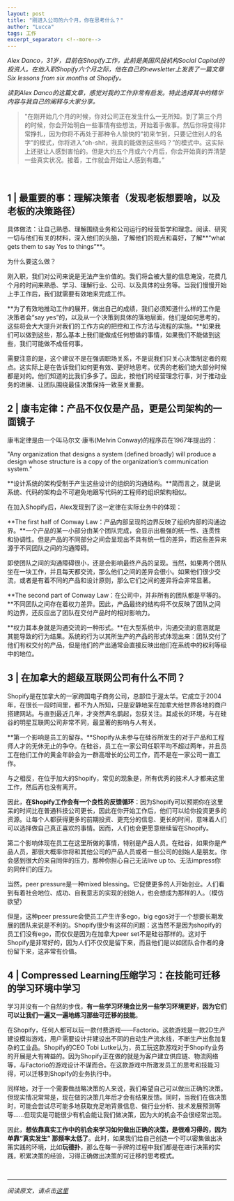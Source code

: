 ```yaml
---
layout: post
title: "刚进入公司的六个月，你在思考什么？"
author: "Lucca"
tags: 工作
excerpt_separator: <!--more-->
---
```


_Alex Danco，31岁，目前在Shopify工作，此前是美国风投机构Social Capital的投资人。在他入职Shopify六个月之际，他在自己的newsletter上发表了一篇文章 Six lessons from six months at Shopify。_

_读到Alex Danco的这篇文章，感觉对我的工作非常有启发。特此选择其中的精华内容与我自己的阐释与大家分享。<!--more-->_

>"在刚开始几个月的时候，你对公司正在发生什么一无所知。到了第三个月的时候，你会开始明白一些事情有些想法，开始着手做事。然后你将变得非常挣扎，因为你将不再处于那种令人愉快的“初来乍到，只要记住别人的名字”的模式，你将进入“oh-shit，我真的能做到这些吗？”的模式中。这实际上还挺让人感到害怕的。但是大约五个月或六个月后，你会开始真的弄清楚一些真实状况。接着，工作就会开始让人感到有趣。”

<br/>


## 1 | 最重要的事：理解决策者（发现老板想要啥，以及老板的决策路径）

具体做法：让自己熟悉、理解围绕业务和公司运行的经营哲学和理念。阅读、研究一切与他们有关的材料，深入他们的头脑，了解他们的观点和喜好，了解**“what gets them to say Yes to things”**。

为什么要这么做？

刚入职，我们对公司来说是无法产生价值的。我们将会被大量的信息淹没，花费几个月的时间来熟悉、学习、理解行业、公司、以及具体的业务等。当我们慢慢开始上手工作后，我们就需要有效地来完成工作。

**为了有效地推动工作的展开，做出自己的成绩，我们必须知道什么样的工作是决策者会“say yes”的，以及从一个决策到具体的落地层面，他们是如何思考的，这些将会大大提升对我们的工作方向的把控和工作方法与流程的实施。**如果我们可以做到这些，那么基本上我们能做成任何想做的事情，如果我们不能做到这些，我们可能做不成任何事。

需要注意的是，这个建议不是在强调职场关系，不是说我们只关心决策制定者的观点。这实际上是在告诉我们如何更有效、更好地思考。优秀的老板们绝大部分时候都是对的。他们知道的比我们多多了。因此，按他们的经营理念行事，对于推动业务的进展、让团队围绕最佳决策保持一致至关重要。

## 2 | 康韦定律：产品不仅仅是产品，更是公司架构的一面镜子

康韦定律是由一个叫马尔文·康韦(Melvin Conway)的程序员在1967年提出的：

"Any organization that designs a system (defined broadly) will produce a design whose structure is a copy of the organization’s communication system."

**设计系统的架构受制于产生这些设计的组织的沟通结构。**简而言之，就是说系统、代码的架构会不可避免地跟写代码的工程师的组织架构相似。

在加入Shopify后，Alex发现到了这一定律在实际业务中的体现：

**The first half of Conway Law：产品内部呈现的边界反映了组织内部的沟通边界。**一个产品的某一小部分由某个团队完成，会显示出极强的统一性、连贯性和协调性。但是产品的不同部分之间会呈现出不具有统一性的差异，而这些差异来源于不同团队之间的沟通障碍。

即使团队之间的沟通障碍很小，还是会影响最终产品的呈现。当然，如果两个团队坐在一块工作，并且每天都交流，那么他们之间的差异会很小。如果他们很少交流，或者是有着不同的产品和设计原则，那么它们之间的差异将会非常显著。

**The second part of Conway Law：在公司中，并非所有的团队都是平等的。**不同团队之间存在着权力差异。因此，产品最终的结构将不仅反映了团队之间的边界，还反应出了团队在交付产品时的相对影响力。

**权力其本身就是沟通交流的一种形式。**在大型系统中，沟通交流的意涵就是其能导致的行为结果。系统的行为以其所生产的产品的形式体现出来：团队交付了他们有权交付的产品，但是他们的产出通常会直接反映出他们在系统中的权利等级中的地位。

## 3 | 在加拿大的超级互联网公司有什么不同？

Shopify是在加拿大的一家跨国电子商务公司，总部位于渥太华。它成立于2004年，在很长一段时间里，都不为人所知，只是安静地呆在加拿大给世界各地的商户搭建网站。与直到最近几年，才突然声名鹊起，忽获关注。其成长的环境，与在硅谷的明星互联网公司非常不同，最显著的影响与人有关。

**第一个影响是员工的留存。**Shopify从未参与在硅谷所发生的对于产品和工程师人才的无休无止的争夺。在硅谷，员工在一家公司任职平均不超过两年，并且员工在他们工作的黄金年龄会为一群高增长的公司工作，而不是在一家公司一直工作。

与之相反，在位于加大的Shopify，常见的现象是，所有优秀的技术人才都来这里工作，然后再也没有离开。

因此，**在Shopify工作会有一个良性的反馈循环**：因为Shopify可以预期你在这里呆的时间比在普通科技公司更长，因此在你开始工作后，他们可以给你投资更多的资源。让每个人都获得更多的前期投资、更充分的信息、更长的时间，意味着人们可以选择做自己真正喜欢的事情。因而，人们也会更愿意继续留在Shopify。

第二个影响体现在员工在这里所做的事情，特别是产品人员。在硅谷，如果你是产品人员，那很大概率你将和其他公司的产品人员或者一些公司的创始人是朋友。你会感到很大的来自同伴的压力，那种你担心自己无法live up to、无法impress你的同伴们的压力。

当然，peer pressure是一种mixed blessing。它促使更多的人开始创业。人们看到有着社会地位、成功、自我意志的实现的创始人，也会想成为那样的人。（模仿欲望）

但是，这种peer pressure会使员工产生许多ego，big egos对于一个想要长期发展的团队来说是不利的。Shopify很少有这样的问题：这当然不是因为shopify的员工们没有ego，而仅仅是因为在加拿大peer set不是硅谷那样的。这对于Shopify是非常好的，因为人们不仅仅是留下来，而且他们是以如团队合作者的身份留下来，这非常有价值。

## 4 | Compressed Learning压缩学习：在技能可迁移的学习环境中学习

学习并没有一个自然的步伐，**有一些学习环境会比另一些学习环境更好，因为它们可以让我们一遍又一遍地练习那些可迁移的技能**。

在Shopify，任何人都可以玩一款付费游戏——Factorio。这款游戏是一款2D生产建设模拟游戏，用户需要设计并建设出不同的自动生产流水线，不断生产出愈加复杂的工业品。Shopify的CEO Tobi Lutke认为，员工玩这款游戏对于Shopify业务的开展是大有裨益的。因为Shopify正在做的就是为客户建立供应链、物流网络等，与Factorio的游戏设计不谋而合。在这款游戏中所激发员工的思考和技能习得，可以迁移到Shopify的业务执行中。

同样地，对于一个需要做战略决策的人来说，我们希望自己可以做出正确的决策。但现实情况常常是，现在做的决策几年后才会有结果反馈。同时，当我们在做决策时，可能会尝试尽可能多地获取充足地背景信息、做行业分析、技术发展预测等等......但现实是可能很少有机会能让我们做决策，因为大的机会不会很经常出现。

因此，**想依靠真实工作中的机会来学习如何做出正确的决策，是很难习得的，因为单靠“真实发生” 那频率太低了**。此时，如果我们给自己创造一个可以密集做出决策实践的环境，比如**玩德扑**，那么在每一手牌的过程中我们都是在进行决策的实践，积累决策的经验，习得正确做出决策的可迁移的思考模式。

<br>

***

_阅读原文，请点击[这里](https://danco.substack.com/p/six-lessons-from-six-months-at-shopify?token=eyJ1c2VyX2lkIjozMTA0MDcxLCJwb3N0X2lkIjoxNDExNDk3MiwiXyI6IjUxUE0rIiwiaWF0IjoxNjA2MTQ3MzMxLCJleHAiOjE2MDYxNTA5MzEsImlzcyI6InB1Yi04NjIzIiwic3ViIjoicG9zdC1yZWFjdGlvbiJ9.TU6sVPE9bRdssWFbQWBEmYNM1U09nfBlj_yrwCskPNk&s=r)_